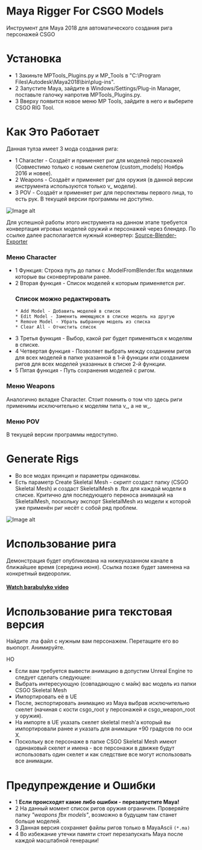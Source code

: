 # Maya Rigger For CSGO Models
Инструмент для Maya 2018 для автоматического создания рига персонажей CSGO

# Установка
- 1 Закиньте MPTools_Plugins.py и MP_Tools в "C:\Program Files\Autodesk\Maya2018\bin\plug-ins".
- 2 Запустите Мауа, зайдите в Windows/Settings/Plug-in Manager, поставьте галочку напротив MPTools_Plugins.py.
- 3 Вверху появится новое меню MP Tools, зайдите в него и выберите CSGO RIG Tool.

# Как Это Работает
Данная тулза имеет 3 мода создания рига:
  * 1 Character - Создаёт и применяет риг для моделей персонажей (Совместимо только с новым скелетом (custom_models) Ноябрь 2016 и новее).
  * 2 Weapons - Создаёт и применяет риг для оружия (в данной версии инструмента используются только v_ модели).
  * 3 POV - Создаёт и применяет риг для перспективы первого лица, то есть рук. В текущей версии программы не доступно. 
  
![Image alt](https://github.com/mpsterprod/Maya-CSGO-Rigger/raw/master/misc/tool.jpg)
  
Для успешной работы этого инструмента на данном этапе требуется конвертация игровых моделей оружий и персонажей через блендер.
По ссылке далее располагается нужный конвертер: [Source-Blender-Exporter](https://github.com/mpsterprod/Source-Blender-Exporter)
### Меню Character
- 1 Функция: Строка путь до папки с .ModelFromBlender.fbx моделями которые вы сконвертировали ранее.
- 2 Вторая функция - Список моделей к которым применяется риг.
  ### Список можно редактировать
  ```
  * Add Model - Добавить моделей в список 
  * Edit Model - Заменить имеющуюся в списке модель на другую
  * Remove Model - Убрать выбранную модель из списка
  * Clear All - Отчистить список
  ```
- 3 Третья функция - Выбор, какой риг будет применяться к моделям в списке.
- 4 Четвертая функция - Позволяет выбрать между созданием ригов для всех моделей в папке указанной в 1-й функции или созданием ригов для всех моделей указанных в списке 2-й функции. 
- 5 Пятая функция - Путь сохранения моделей с ригом.

### Меню Weapons
Аналогично вкладке Character.
Стоит помнить о том что здесь риги применимы исключительно к моделям типа v_, а не w_. 

### Меню POV 
В текущей версии программы недоступно. 

# Generate Rigs
+ Во все модах принцип и параметры одинаковы.
+ Есть параметр Create Skeletal Mesh - скрипт создаст папку (CSGO Skeletal Mesh) и создаст SkeletalMesh в .fbx для каждой модели в списке. Критично для последующего переноса анимаций на SkeletalMesh, поскольку экспорт SkeletalMesh из модели к которой уже применён риг несёт с собой ряд проблем.

![Image alt](https://github.com/mpsterprod/Maya-CSGO-Rigger/raw/master/misc/tool_generate.jpg)

# Использование рига
Демонстрация будет опубликована на нижеуказанном канале в ближайшее время (середина июня). Ссылка позже будет заменена на конкретный видеоролик.
#### [Watch barabulyko video](https://www.youtube.com/channel/UCXvI8JRMsskPQrpQoSLeeBA)

# Использование рига текстовая версия

Найдите .ma файл с нужным вам персонажем.
Перетащите его во вьюпорт.
Анимируйте.

НО
* Если вам требуется вывести анимацию в допустим Unreal Engine то следует сделать следующее:
* Выбрать интересующую (совпадающую с майк) вас модель из папки CSGO Skeletal Mesh
* Импортировать её в UE
* После, экспортировать анимацию из Maya выбрав исключительно скелет (начиная с кости csgo_root у персонажей и csgo_weapon_root у оружия). 
* На импорте в UE указать скелет skeletal mesh'а который вы импортировали ранее и указать для анимации +90 градусов по оси X.
* Поскольку все персонаже в папке CSGO Skeletal Mesh имеют одинаковый скелет и имена - все персонажи в движке будут использовать один скелет и как следствие все могут использовать все анимации.

# Предупреждение и Ошибки 
+ 1 **Если происходят какие либо ошибки - перезапустите Maya!**
+ 2 На данный момент список ригов оружия ограничен. Проверяйте папку *"weapons fbx models"*, возможно в будущем там станет больше моделей.
+ 3 Данная версия сохраняет файлы ригов только в MayaAscii ```(*.ma)```
+ 4 Во избежание утечки памяти стоит перезапускать Мауа после каждой масштабной генерации!
